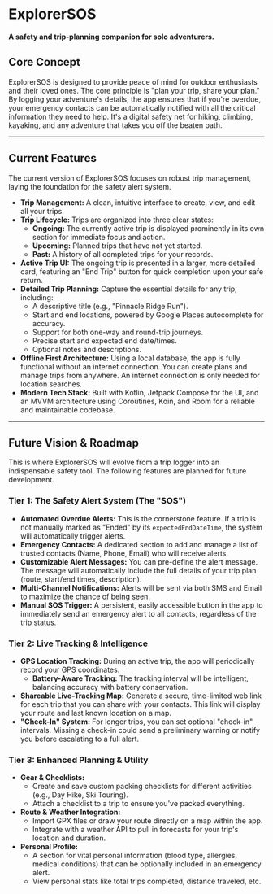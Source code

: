 # ExplorerSOS

**A safety and trip-planning companion for solo adventurers.**

## Core Concept

ExplorerSOS is designed to provide peace of mind for outdoor enthusiasts and their loved ones. The core principle is "plan your trip, share your plan." By logging your adventure's details, the app ensures that if you're overdue, your emergency contacts can be automatically notified with all the critical information they need to help. It's a digital safety net for hiking, climbing, kayaking, and any adventure that takes you off the beaten path.

---

## Current Features

The current version of ExplorerSOS focuses on robust trip management, laying the foundation for the safety alert system.

*   **Trip Management:** A clean, intuitive interface to create, view, and edit all your trips.
*   **Trip Lifecycle:** Trips are organized into three clear states:
    *   **Ongoing:** The currently active trip is displayed prominently in its own section for immediate focus and action.
    *   **Upcoming:** Planned trips that have not yet started.
    *   **Past:** A history of all completed trips for your records.
*   **Active Trip UI:** The ongoing trip is presented in a larger, more detailed card, featuring an "End Trip" button for quick completion upon your safe return.
*   **Detailed Trip Planning:** Capture the essential details for any trip, including:
    *   A descriptive title (e.g., "Pinnacle Ridge Run").
    *   Start and end locations, powered by Google Places autocomplete for accuracy.
    *   Support for both one-way and round-trip journeys.
    *   Precise start and expected end date/times.
    *   Optional notes and descriptions.
*   **Offline First Architecture:** Using a local database, the app is fully functional without an internet connection. You can create plans and manage trips from anywhere. An internet connection is only needed for location searches.
*   **Modern Tech Stack:** Built with Kotlin, Jetpack Compose for the UI, and an MVVM architecture using Coroutines, Koin, and Room for a reliable and maintainable codebase.

---

## Future Vision & Roadmap

This is where ExplorerSOS will evolve from a trip logger into an indispensable safety tool. The following features are planned for future development.

### Tier 1: The Safety Alert System (The "SOS")

*   **Automated Overdue Alerts:** This is the cornerstone feature. If a trip is not manually marked as "Ended" by its `expectedEndDateTime`, the system will automatically trigger alerts.
*   **Emergency Contacts:** A dedicated section to add and manage a list of trusted contacts (Name, Phone, Email) who will receive alerts.
*   **Customizable Alert Messages:** You can pre-define the alert message. The message will automatically include the full details of your trip plan (route, start/end times, description).
*   **Multi-Channel Notifications:** Alerts will be sent via both SMS and Email to maximize the chance of being seen.
*   **Manual SOS Trigger:** A persistent, easily accessible button in the app to immediately send an emergency alert to all contacts, regardless of the trip status.

### Tier 2: Live Tracking & Intelligence

*   **GPS Location Tracking:** During an active trip, the app will periodically record your GPS coordinates.
    *   **Battery-Aware Tracking:** The tracking interval will be intelligent, balancing accuracy with battery conservation.
*   **Shareable Live-Tracking Map:** Generate a secure, time-limited web link for each trip that you can share with your contacts. This link will display your route and last known location on a map.
*   **"Check-In" System:** For longer trips, you can set optional "check-in" intervals. Missing a check-in could send a preliminary warning or notify you before escalating to a full alert.

### Tier 3: Enhanced Planning & Utility

*   **Gear & Checklists:**
    *   Create and save custom packing checklists for different activities (e.g., Day Hike, Ski Touring).
    *   Attach a checklist to a trip to ensure you've packed everything.
*   **Route & Weather Integration:**
    *   Import GPX files or draw your route directly on a map within the app.
    *   Integrate with a weather API to pull in forecasts for your trip's location and duration.
*   **Personal Profile:**
    *   A section for vital personal information (blood type, allergies, medical conditions) that can be optionally included in an emergency alert.
    *   View personal stats like total trips completed, distance traveled, etc.

